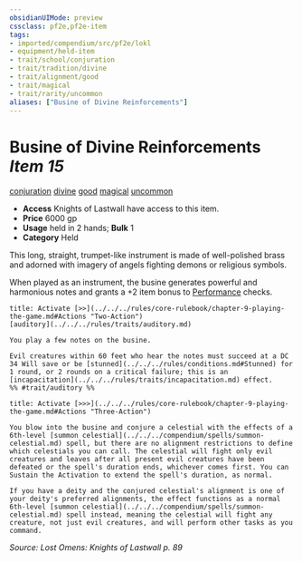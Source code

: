 ```yaml
---
obsidianUIMode: preview
cssclass: pf2e,pf2e-item
tags:
- imported/compendium/src/pf2e/lokl
- equipment/held-item
- trait/school/conjuration
- trait/tradition/divine
- trait/alignment/good
- trait/magical
- trait/rarity/uncommon
aliases: ["Busine of Divine Reinforcements"]
---
```

# Busine of Divine Reinforcements *Item 15*  
[conjuration](conjuration.md)  [divine](divine.md)  [good](good.md)  [magical](magical.md)  [uncommon](uncommon.md)  

- **Access** Knights of Lastwall have access to this item.
- **Price** 6000 gp
- **Usage** held in 2 hands; **Bulk** 1
- **Category** Held

This long, straight, trumpet-like instrument is made of well-polished brass and adorned with imagery of angels fighting demons or religious symbols.

When played as an instrument, the busine generates powerful and harmonious notes and grants a +2 item bonus to [Performance](../../skills.md#Performance) checks.

```ad-embed-ability
title: Activate [>>](../../../rules/core-rulebook/chapter-9-playing-the-game.md#Actions "Two-Action")
[auditory](../../../rules/traits/auditory.md)  

You play a few notes on the busine.

Evil creatures within 60 feet who hear the notes must succeed at a DC 34 Will save or be [stunned](../../../rules/conditions.md#Stunned) for 1 round, or 2 rounds on a critical failure; this is an [incapacitation](../../../rules/traits/incapacitation.md) effect.  
%% #trait/auditory %%
```

```ad-embed-ability
title: Activate [>>>](../../../rules/core-rulebook/chapter-9-playing-the-game.md#Actions "Three-Action")

You blow into the busine and conjure a celestial with the effects of a 6th-level [summon celestial](../../../compendium/spells/summon-celestial.md) spell, but there are no alignment restrictions to define which celestials you can call. The celestial will fight only evil creatures and leaves after all present evil creatures have been defeated or the spell's duration ends, whichever comes first. You can Sustain the Activation to extend the spell's duration, as normal.

If you have a deity and the conjured celestial's alignment is one of your deity's preferred alignments, the effect functions as a normal 6th-level [summon celestial](../../../compendium/spells/summon-celestial.md) spell instead, meaning the celestial will fight any creature, not just evil creatures, and will perform other tasks as you command.
```

*Source: Lost Omens: Knights of Lastwall p. 89*
